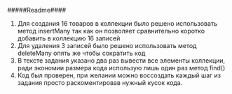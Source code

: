 #####Readme#### 
1. Для создания 16 товаров в коллекции было решено использовать метод insertMany так как он позволяет сравнительно коротко добавить в коллекцию 16 записей
2. Для удаления 3 записей было решено использовать метод deleteMany опять же чтобы сократить код
3. В тексте задания указано два раз вывести все элементы коллекции, ради экономии размера кода использую лишь один раз метод find()
4. Код был проверен, при желании можно воссоздать каждый шаг из задания просто раскоментировав нужный кусок кода. 


